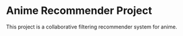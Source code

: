 # Anime Recommender Project
This project is a collaborative filtering recommender system for anime.
